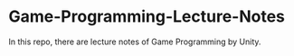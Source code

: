 # Game-Programming-Lecture-Notes
In this repo, there are lecture notes of Game Programming by Unity.

